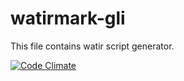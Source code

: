 watirmark-gli
===============


This file contains watir script generator.


[![Code Climate](https://codeclimate.com/badge.png)](https://codeclimate.com/github/Blackbaud-NapoleonKernessant/watirmark-gli)